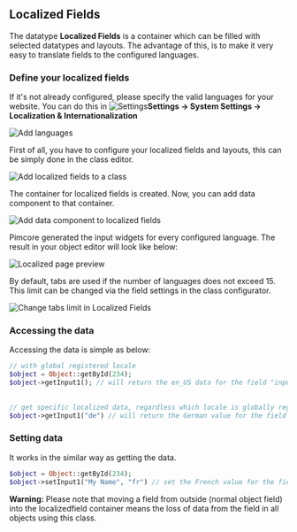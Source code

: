 ## Localized Fields

The datatype **Localized Fields** is a container which can be filled with selected datatypes and layouts. 
The advantage of this, is to make it very easy to translate fields to the configured languages.

### Define your localized fields

[comment]: #TODOinlineimgs

<div class="inline-imgs">

If it's not already configured, please specify the valid languages for your website. 
You can do this in ![Settings](/Development_Documentation/img/Icon_settings.png)**Settings -> System Settings -> Localization & Internationalization**

</div>


![Add languages](/Development_Documentation/img/Objects_LocalizedFields_add_language.png)

First of all, you have to configure your localized fields and layouts, this can be simply done in the class editor.

![Add localized fields to a class](/Development_Documentation/img/Objects_LocalizedFields_add_data_component.png)

The container for localized fields is created. Now, you can add data component to that container.

![Add data component to localized fields](/Development_Documentation/img/Objects_LocalizedFields_add_inputs_to_lf.png)

Pimcore generated the input widgets for every configured language. 
The result in your object editor will look like below:

![Localized page preview](/Development_Documentation/img/Objects_LocalizedFields_page_preview.png)

By default, tabs are used if the number of languages does not exceed 15. 
This limit can be changed via the field settings in the class configurator.

![Change tabs limit in Localized Fields](/Development_Documentation/img/Objects_LocalizedFields_change_tabs_limit.png)

### Accessing the data

Accessing the data is simple as below:

```php
// with global registered locale
$object = Object::getById(234);
$object->getInput1(); // will return the en_US data for the field "input1"
 
 
// get specific localized data, regardless which locale is globally registered
$object->getInput1("de") // will return the German value for the field "input1"
```

### Setting data

It works in the similar way as getting the data.

```php
$object = Object::getById(234);
$object->setInput1("My Name", "fr") // set the French value for the field "input1"
```

**Warning:** Please note that moving a field from outside (normal object field) into the localizedfield container means the loss of data from the field in all objects using this class.